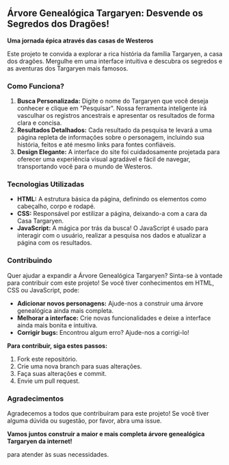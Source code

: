 ## Árvore Genealógica Targaryen: Desvende os Segredos dos Dragões! 

**Uma jornada épica através das casas de Westeros**

Este projeto te convida a explorar a rica história da família Targaryen, a casa dos dragões. Mergulhe em uma interface intuitiva e descubra os segredos e as aventuras dos Targaryen mais famosos.

### **Como Funciona?**

1. **Busca Personalizada:** Digite o nome do Targaryen que você deseja conhecer e clique em "Pesquisar". Nossa ferramenta inteligente irá vasculhar os registros ancestrais e apresentar os resultados de forma clara e concisa.
2. **Resultados Detalhados:** Cada resultado da pesquisa te levará a uma página repleta de informações sobre o personagem, incluindo sua história, feitos e até mesmo links para fontes confiáveis.
3. **Design Elegante:** A interface do site foi cuidadosamente projetada para oferecer uma experiência visual agradável e fácil de navegar, transportando você para o mundo de Westeros.

### **Tecnologias Utilizadas**

* **HTML:** A estrutura básica da página, definindo os elementos como cabeçalho, corpo e rodapé.
* **CSS:** Responsável por estilizar a página, deixando-a com a cara da Casa Targaryen.
* **JavaScript:** A mágica por trás da busca! O JavaScript é usado para interagir com o usuário, realizar a pesquisa nos dados e atualizar a página com os resultados.

### **Contribuindo**

Quer ajudar a expandir a Árvore Genealógica Targaryen? Sinta-se à vontade para contribuir com este projeto! Se você tiver conhecimentos em HTML, CSS ou JavaScript, pode:

* **Adicionar novos personagens:** Ajude-nos a construir uma árvore genealógica ainda mais completa.
* **Melhorar a interface:** Crie novas funcionalidades e deixe a interface ainda mais bonita e intuitiva.
* **Corrigir bugs:** Encontrou algum erro? Ajude-nos a corrigi-lo!

**Para contribuir, siga estes passos:**

1. Fork este repositório.
2. Crie uma nova branch para suas alterações.
3. Faça suas alterações e commit.
4. Envie um pull request.

### **Agradecimentos**

Agradecemos a todos que contribuíram para este projeto! Se você tiver alguma dúvida ou sugestão, por favor, abra uma issue.

**Vamos juntos construir a maior e mais completa árvore genealógica Targaryen da internet!**

para atender às suas necessidades.
